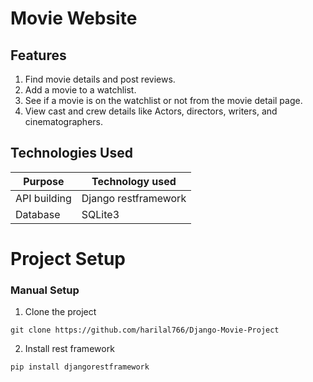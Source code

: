 # Movie Website
## Features
1. Find movie details and post reviews.
2. Add a movie to a watchlist.
3. See if a movie is on the watchlist or not from the movie detail page.
4. View cast and crew details like Actors, directors, writers, and cinematographers.


## Technologies Used
| Purpose           | Technology used       |
|-------------------|-----------------------|
| API building      | Django restframework  |
| Database          | SQLite3               |


# Project Setup
### Manual Setup
1. Clone the project 
```
git clone https://github.com/harilal766/Django-Movie-Project
```
2. Install rest framework
```
pip install djangorestframework
```


